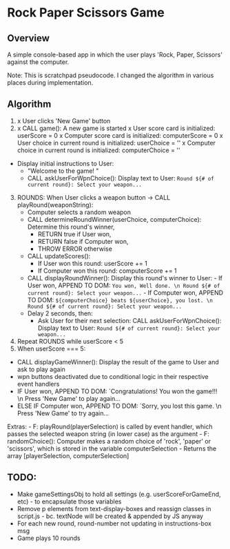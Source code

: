 # Rock Paper Scissors Game

## Overview
A simple console-based app in which the user plays 'Rock, Paper, Scissors' against the computer.

Note: This is scratchpad pseudocode. I changed the algorithm in various places during implementation.

## Algorithm
 
1. x User clicks 'New Game' button
2. x CALL game(): A new game is started
  x User score card is initialized: 
      userScore = 0
  x Computer score card is initialized: 
      computerScore = 0
  x User choice in current round is initialized: 
      userChoice = ''
  x Computer choice in current round is initialized:
      computerChoice = ''
  - Display initial instructions to User:
    - "Welcome to the game! "
    - CALL askUserForWpnChoice(): Display text to User: `Round ${# of current round}: Select your weapon...`
3. ROUNDS:
    When User clicks a weapon button -> CALL playRound(weaponString):
      - Computer selects a random weapon
      - CALL determineRoundWinner(userChoice, computerChoice): Determine this round's winner, 
        - RETURN true if User won, 
        - RETURN false if Computer won, 
        - THROW ERROR otherwise
      - CALL updateScores(): 
        - If User won this round: userScore += 1
        - If Computer won this round: computerScore += 1
      - CALL displayRoundWinner(): Display this round's winner to User:
              - If User won, APPEND TO DOM: `You won, Well done. \n Round ${# of current round}: Select your weapon...`
              - If Computer won, APPEND TO DOM: `${computerChoice} beats ${userChoice}, you lost. \n Round ${# of current round}: Select your weapon...`
      - Delay 2 seconds, then:
        - Ask User for their next selection: CALL askUserForWpnChoice(): Display text to User: `Round ${# of current round}: Select your weapon...` 
4. Repeat ROUNDS while userScore < 5
5. When userScore === 5: 
  - CALL displayGameWinner(): Display the result of the game to User and ask to play again
  - wpn buttons deactivated due to conditional logic in their respective event handlers
  - IF User won, APPEND TO DOM: `Congratulations! You won the game!!! \n
  Press 'New Game' to play again...
  - ELSE IF Computer won, APPEND TO DOM: `Sorry, you lost this game. \n
  Press 'New Game' to try again...

Extras:
    - F: playRound(playerSelection) is called by event handler, which passes the selected weapon string (in lower case) as the argument
      - F: randomChoice(): Computer makes a random choice of 'rock', 'paper' or 'scissors', which is stored in the variable computerSelection
      - Returns the array [playerSelection, computerSelection]
    
## TODO:
- Make gameSettingsObj to hold all settings (e.g. userScoreForGameEnd, etc) - to encapsulate those variables
- Remove p elements from text-display-boxes and reassign classes in script.js - bc. textNode will be created & appended by JS anyway
- For each new round, round-number not updating in instructions-box msg
- Game plays 10 rounds